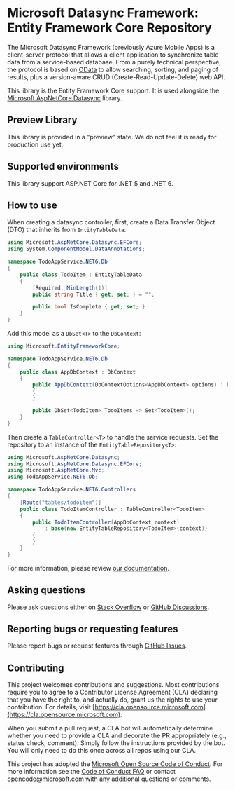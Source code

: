 # Microsoft Datasync Framework: Entity Framework Core Repository

The Microsoft Datasync Framework (previously Azure Mobile Apps) is a client-server protocol that allows a client application to synchronize table data from a service-based database. From a purely technical perspective, the protocol is based on [OData](https://www.odata.org) to allow searching, sorting, and paging of results, plus a version-aware CRUD (Create-Read-Update-Delete) web API.

This library is the Entity Framework Core support. It is used alongside the [Microsoft.AspNetCore.Datasync](https://www.nuget.org/packages?q=Microsoft.AspNetCore.Datasync) library.

## Preview Library

This library is provided in a "preview" state.  We do not feel it is ready for production use yet.

## Supported environments

This library support ASP.NET Core for .NET 5 and .NET 6.

## How to use

When creating a datasync controller, first, create a Data Transfer Object (DTO) that inherits from `EntityTableData`:

``` csharp
using Microsoft.AspNetCore.Datasync.EFCore;
using System.ComponentModel.DataAnnotations;

namespace TodoAppService.NET6.Db
{
    public class TodoItem : EntityTableData
    {
        [Required, MinLength(1)]
        public string Title { get; set; } = "";

        public bool IsComplete { get; set; }
    }
}
```

Add this model as a `DbSet<T>` to the `DbContext`:

``` csharp
using Microsoft.EntityFrameworkCore;

namespace TodoAppService.NET6.Db
{
    public class AppDbContext : DbContext
    {
        public AppDbContext(DbContextOptions<AppDbContext> options) : base(options)
        {
        }

        public DbSet<TodoItem> TodoItems => Set<TodoItem>();
    }
}
```

Then create a `TableController<T>` to handle the service requests. Set the repository to an instance of the  `EntityTableRepository<T>`:

``` csharp
using Microsoft.AspNetCore.Datasync;
using Microsoft.AspNetCore.Datasync.EFCore;
using Microsoft.AspNetCore.Mvc;
using TodoAppService.NET6.Db;

namespace TodoAppService.NET6.Controllers
{
    [Route("tables/todoitem")]
    public class TodoItemController : TableController<TodoItem>
    {
        public TodoItemController(AppDbContext context)
            : base(new EntityTableRepository<TodoItem>(context))
        {
        }
    }
}
```

For more information, please review [our documentation](https://azure.github.io/azure-mobile-apps/howto/server/aspnetcore/).

## Asking questions

Please ask questions either on [Stack Overflow](https://stackoverflow.com/questions/tagged/azure-mobile-services) or [GitHub Discussions](https://github.com/Azure/azure-mobile-apps/discussions).

## Reporting bugs or requesting features

Please report bugs or request features through [GitHub Issues](https://github.com/Azure/azure-mobile-apps/issues).

## Contributing

This project welcomes contributions and suggestions.  Most contributions require you to agree to a Contributor License Agreement (CLA) declaring that you have the right to, and actually do, grant us the rights to use your contribution. For details, visit [https://cla.opensource.microsoft.com](https://cla.opensource.microsoft.com).

When you submit a pull request, a CLA bot will automatically determine whether you need to provide a CLA and decorate the PR appropriately (e.g., status check, comment). Simply follow the instructions provided by the bot. You will only need to do this once across all repos using our CLA.

This project has adopted the [Microsoft Open Source Code of Conduct](https://opensource.microsoft.com/codeofconduct/). For more information see the [Code of Conduct FAQ](https://opensource.microsoft.com/codeofconduct/faq/) or contact [opencode@microsoft.com](mailto:opencode@microsoft.com) with any additional questions or comments.
